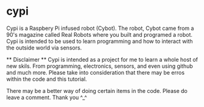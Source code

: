 # cypi

Cypi is a Raspbery Pi infused robot (Cybot). The robot, Cybot came from a 90's magazine called Real Robots where you built and programed a robot. Cypi is intended to be used to learn programming and how to interact with the outside world via sensors.

** Disclaimer **
Cypi is intended as a project for me to learn a whole host of new skils. From programming, electronics, sensors, and even using github and much more. Please take into consideration that there may be erros within the code and this tutorial.

There may be a better way of doing certain items in the code. Please do leave a comment. Thank you ^_^


